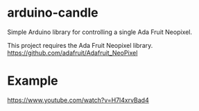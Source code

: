 # arduino-candle
Simple Arduino library for controlling a single Ada Fruit Neopixel.

This project requires the Ada Fruit Neopixel library. https://github.com/adafruit/Adafruit_NeoPixel

# Example
https://www.youtube.com/watch?v=H7l4xrvBad4
